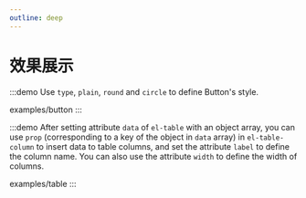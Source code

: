 ```yaml
---
outline: deep
---
```


# 效果展示

:::demo Use `type`, `plain`, `round` and `circle` to define Button's style.

examples/button
:::

:::demo After setting attribute `data` of `el-table` with an object array, you can use `prop` (corresponding to a key of the object in `data` array) in `el-table-column` to insert data to table columns, and set the attribute `label` to define the column name. You can also use the attribute `width` to define the width of columns.

examples/table
:::
